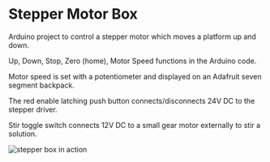
# Stepper Motor Box

Arduino project to control a stepper motor which moves a platform up and down.

Up, Down, Stop, Zero (home), Motor Speed functions in the Arduino code.

Motor speed is set with a potentiometer and displayed on an Adafruit seven segment backpack.

The red enable latching push button connects/disconnects 24V DC to the stepper driver.

Stir toggle switch connects 12V DC to a small gear motor externally to stir a solution.

![stepper box in action](box.gif)
